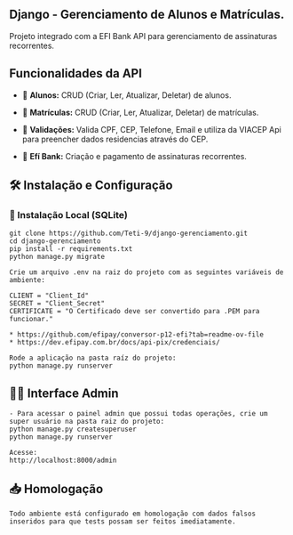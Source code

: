 ## Django - Gerenciamento de Alunos e Matrículas.

Projeto integrado com a EFI Bank API para gerenciamento de assinaturas recorrentes.

## Funcionalidades da API

- 📌 **Alunos:** CRUD (Criar, Ler, Atualizar, Deletar) de alunos.  

- 📌 **Matrículas:** CRUD (Criar, Ler, Atualizar, Deletar) de matrículas.  

- 📌 **Validações:** Valida CPF, CEP, Telefone, Email e utiliza da VIACEP Api para preencher dados residencias através do CEP.  

- 📌 **Efí Bank:** Criação e pagamento de assinaturas recorrentes.  

## 🛠️ Instalação e Configuração

### 🔹 Instalação Local (SQLite)
```
git clone https://github.com/Teti-9/django-gerenciamento.git
cd django-gerenciamento
pip install -r requirements.txt
python manage.py migrate

Crie um arquivo .env na raiz do projeto com as seguintes variáveis de ambiente:

CLIENT = "Client_Id"
SECRET = "Client_Secret"
CERTIFICATE = "O Certificado deve ser convertido para .PEM para funcionar."

* https://github.com/efipay/conversor-p12-efi?tab=readme-ov-file
* https://dev.efipay.com.br/docs/api-pix/credenciais/

Rode a aplicação na pasta raíz do projeto:
python manage.py runserver
```

## 👨‍💻 Interface Admin
```
- Para acessar o painel admin que possui todas operações, crie um super usuário na pasta raiz do projeto:
python manage.py createsuperuser
python manage.py runserver

Acesse:
http://localhost:8000/admin
```

## 📥 Homologação
```
Todo ambiente está configurado em homologação com dados falsos inseridos para que tests possam ser feitos imediatamente.
```
